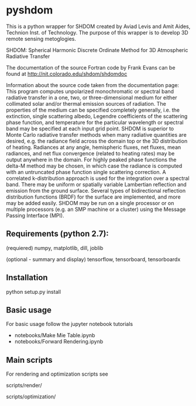 # pyshdom

This is a python wrapper for SHDOM created by Aviad Levis and Amit Aides, Technion Inst. of Technology.
The purpose of this wrapper is to develop 3D remote sensing metoglogies. 

SHDOM: Spherical Harmonic Discrete Ordinate Method for 3D Atmospheric Radiative Transfer

The documentation of the source Fortran code by Frank Evans can be found at
http://nit.colorado.edu/shdom/shdomdoc

Information about the source code taken from the documentation page:
This program computes unpolarized monochromatic or spectral band radiative transfer in a one, two,
or three-dimensional medium for either collimated solar and/or thermal emission sources of radiation.
The properties of the medium can be specified completely generally, i.e. the extinction, single 
scattering albedo, Legendre coefficients of the scattering phase function, and temperature for
the particular wavelength or spectral band may be specified at each input grid point. SHDOM is
superior to Monte Carlo radiative transfer methods when many radiative quantities are desired,
e.g. the radiance field across the domain top or the 3D distribution of heating. Radiances at
any angle, hemispheric fluxes, net fluxes, mean radiances, and net flux convergence (related
to heating rates) may be output anywhere in the domain. For highly peaked phase functions the 
delta-M method may be chosen, in which case the radiance is computed with an untruncated phase
function single scattering correction. A correlated k-distribution approach is used for the
integration over a spectral band. There may be uniform or spatially variable Lambertian
reflection and emission from the ground surface. Several types of bidirectional reflection
distribution functions (BRDF) for the surface are implemented, and more may be added easily.
SHDOM may be run on a single processor or on multiple processors (e.g. an SMP machine or a
cluster) using the Message Passing Interface (MPI).


## Requirements (python 2.7):
(requiered) numpy, matplotlib, dill, joblib

(optional - summary and display) tensorflow, tensorboard, tensorboardx

## Installation
python setup.py install

## Basic usage
For basic usage follow the jupyter notebook tutorials
 - notebooks/Make Mie Table.ipynb
 - notebooks/Forward Rendering.ipynb

## Main scripts
For rendering and optimization scripts see

scripts/render/

scripts/optimization/

